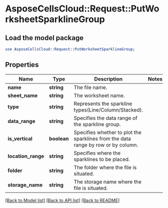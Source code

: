 # AsposeCellsCloud::Request::PutWorksheetSparklineGroup 

## Load the model package
```perl
use AsposeCellsCloud::Request::PutWorksheetSparklineGroup;
```

## Properties
Name | Type | Description | Notes
------------ | ------------- | ------------- | -------------
**name** | **string** | The file name. |
**sheet_name** | **string** | The worksheet name. |
**type** | **string** | Represents the sparkline types(Line/Column/Stacked). |
**data_range** | **string** | Specifies the data range of the sparkline group. |
**is_vertical** | **boolean** | Specifies whether to plot the sparklines from the data range by row or by column. |
**location_range** | **string** | Specifies where the sparklines to be placed. |
**folder** | **string** | The folder where the file is situated. |
**storage_name** | **string** | The storage name where the file is situated. |  

[[Back to Model list]](../README.md#documentation-for-requests) [[Back to API list]](../README.md#documentation-for-api-endpoints) [[Back to README]](../README.md)

